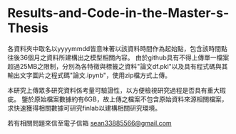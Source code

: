 # Results-and-Code-in-the-Master-s-Thesis

各資料夾中取名以yyyymmdd皆意味著以該資料時間作為起始點，包含該時間點往後36個月之資料所建構出之模型相關內容。
由於github具有不得上傳單一檔案超過25MB之限制，分別為各特徵與標籤之資料"論文df.pkl"以及具有程式碼與其輸出文字圖片之程式碼"論文.ipynb"，使用zip檔方式上傳。

本研究上傳眾多研究資料係考量可驗證性，以方便檢視研究過程是否具有重大瑕疵。
鑒於原始檔案數據約有6GB，故上傳之檔案不包含原始資料來源相關檔案，求快速獲得相關數據可研究finlab以建構相關研究環境。

若有相關問題來信至電子信箱  sean33885566@gmail.com
